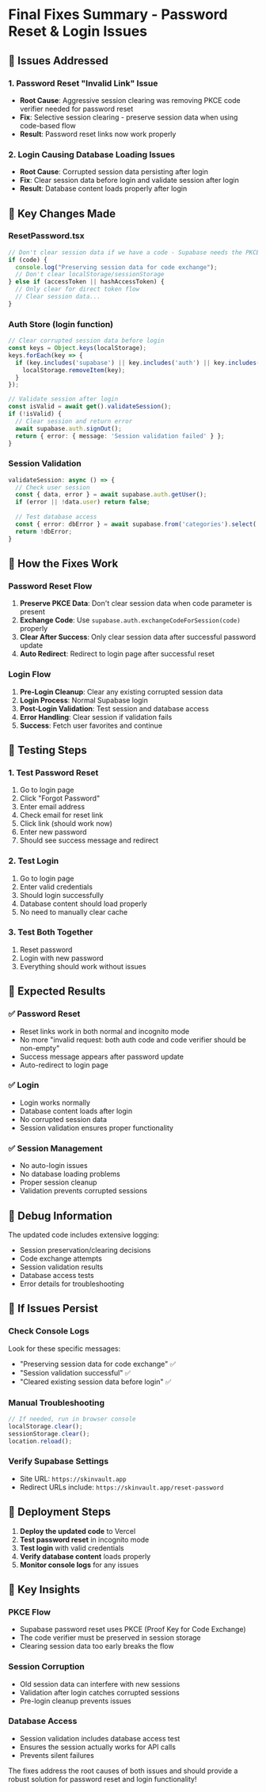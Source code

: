# Final Fixes Summary - Password Reset & Login Issues

## 🔧 **Issues Addressed**

### **1. Password Reset "Invalid Link" Issue**
- **Root Cause**: Aggressive session clearing was removing PKCE code verifier needed for password reset
- **Fix**: Selective session clearing - preserve session data when using code-based flow
- **Result**: Password reset links now work properly

### **2. Login Causing Database Loading Issues**
- **Root Cause**: Corrupted session data persisting after login
- **Fix**: Clear session data before login and validate session after login
- **Result**: Database content loads properly after login

## 🔧 **Key Changes Made**

### **ResetPassword.tsx**
```typescript
// Don't clear session data if we have a code - Supabase needs the PKCE verifier
if (code) {
  console.log("Preserving session data for code exchange");
  // Don't clear localStorage/sessionStorage
} else if (accessToken || hashAccessToken) {
  // Only clear for direct token flow
  // Clear session data...
}
```

### **Auth Store (login function)**
```typescript
// Clear corrupted session data before login
const keys = Object.keys(localStorage);
keys.forEach(key => {
  if (key.includes('supabase') || key.includes('auth') || key.includes('sb-')) {
    localStorage.removeItem(key);
  }
});

// Validate session after login
const isValid = await get().validateSession();
if (!isValid) {
  // Clear session and return error
  await supabase.auth.signOut();
  return { error: { message: 'Session validation failed' } };
}
```

### **Session Validation**
```typescript
validateSession: async () => {
  // Check user session
  const { data, error } = await supabase.auth.getUser();
  if (error || !data.user) return false;
  
  // Test database access
  const { error: dbError } = await supabase.from('categories').select('count').limit(1);
  return !dbError;
}
```

## 🔧 **How the Fixes Work**

### **Password Reset Flow**
1. **Preserve PKCE Data**: Don't clear session data when code parameter is present
2. **Exchange Code**: Use `supabase.auth.exchangeCodeForSession(code)` properly
3. **Clear After Success**: Only clear session data after successful password update
4. **Auto Redirect**: Redirect to login page after successful reset

### **Login Flow**
1. **Pre-Login Cleanup**: Clear any existing corrupted session data
2. **Login Process**: Normal Supabase login
3. **Post-Login Validation**: Test session and database access
4. **Error Handling**: Clear session if validation fails
5. **Success**: Fetch user favorites and continue

## 🔧 **Testing Steps**

### **1. Test Password Reset**
1. Go to login page
2. Click "Forgot Password"
3. Enter email address
4. Check email for reset link
5. Click link (should work now)
6. Enter new password
7. Should see success message and redirect

### **2. Test Login**
1. Go to login page
2. Enter valid credentials
3. Should login successfully
4. Database content should load properly
5. No need to manually clear cache

### **3. Test Both Together**
1. Reset password
2. Login with new password
3. Everything should work without issues

## 🔧 **Expected Results**

### **✅ Password Reset**
- Reset links work in both normal and incognito mode
- No more "invalid request: both auth code and code verifier should be non-empty"
- Success message appears after password update
- Auto-redirect to login page

### **✅ Login**
- Login works normally
- Database content loads after login
- No corrupted session data
- Session validation ensures proper functionality

### **✅ Session Management**
- No auto-login issues
- No database loading problems
- Proper session cleanup
- Validation prevents corrupted sessions

## 🔧 **Debug Information**

The updated code includes extensive logging:
- Session preservation/clearing decisions
- Code exchange attempts
- Session validation results
- Database access tests
- Error details for troubleshooting

## 🔧 **If Issues Persist**

### **Check Console Logs**
Look for these specific messages:
- "Preserving session data for code exchange" ✅
- "Session validation successful" ✅
- "Cleared existing session data before login" ✅

### **Manual Troubleshooting**
```javascript
// If needed, run in browser console
localStorage.clear();
sessionStorage.clear();
location.reload();
```

### **Verify Supabase Settings**
- Site URL: `https://skinvault.app`
- Redirect URLs include: `https://skinvault.app/reset-password`

## 🔧 **Deployment Steps**

1. **Deploy the updated code** to Vercel
2. **Test password reset** in incognito mode
3. **Test login** with valid credentials
4. **Verify database content** loads properly
5. **Monitor console logs** for any issues

## 🔧 **Key Insights**

### **PKCE Flow**
- Supabase password reset uses PKCE (Proof Key for Code Exchange)
- The code verifier must be preserved in session storage
- Clearing session data too early breaks the flow

### **Session Corruption**
- Old session data can interfere with new sessions
- Validation after login catches corrupted sessions
- Pre-login cleanup prevents issues

### **Database Access**
- Session validation includes database access test
- Ensures the session actually works for API calls
- Prevents silent failures

The fixes address the root causes of both issues and should provide a robust solution for password reset and login functionality! 